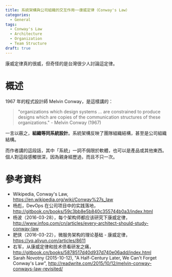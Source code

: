 ```yaml
---
title: 系統架構與公司組織的交互作用──康威定律（Conway's Law）
categories:
  - General
tags:
  - Conway's Law
  - Architecture
  - Organization
  - Team Structure
draft: true
---
```


康威定律真的很威，但奇怪的是台灣很少人討論這定律。

# 概述

1967 年的程式設計師 Melvin Conway，是這樣講的：

> "organizations which design systems ... are constrained to produce designs which are copies of the communication structures of these organizations." - Melvin Conway (1967)

一言以蔽之，**組織等同系統設計**。系統架構反映了團隊組織結構，甚至是公司組織結構。

而作者講的這段話，其中「系統」一詞不侷限於軟體，也可以是產品或其他東西。個人對這段感觸很深，因為親身經歷過，而且不只一次。



# 參考資料

- Wikipedia, Conway's Law, https://en.wikipedia.org/wiki/Conway%27s_law
- 杨彪，DevOps 在公司项目中的实践落地，http://gitbook.cn/books/59c3bb8e5b840c355744b0a3/index.html
- 杨波（2016-03-28），每个架构师都应该研究下康威定律，http://www.infoq.com/cn/articles/every-architect-should-study-conway-law
- 肥侠（2016-03-22），微服务架构的理论基础 - 康威定律，https://yq.aliyun.com/articles/8611
- 右军，从康威定律和技术债看研发之痛，http://gitbook.cn/books/5878517d40d937d740e06add/index.html
- Sarah Novotny (2015-10-12), "A Half-Century Later, We Can't Forget Conway's Law", http://readwrite.com/2015/10/12/melvin-conway-conways-law-revisited/
